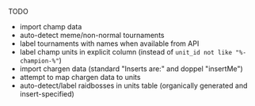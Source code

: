 TODO
- import champ data
- auto-detect meme/non-normal tournaments
- label tournaments with names when available from API
- label champ units in explicit column (instead of `unit_id not like "%-champion-%"`)
- import chargen data (standard "Inserts are:" and doppel "insertMe")
- attempt to map chargen data to units
- auto-detect/label raidbosses in units table (organically generated and insert-specified)
